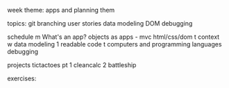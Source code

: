 week theme:
	apps and planning them

topics:
	git branching
	user stories
	data modeling
	DOM
	debugging

schedule
	m
		What's an app?
		objects as apps - mvc
		html/css/dom
	t
		context
	w
		data modeling 1
		readable code
	t
		computers and programming languages
		debugging

projects
	tictactoes pt 1
	cleancalc 2
	battleship

exercises:

